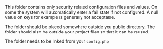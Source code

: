 This folder contains only security related configuration files and values. On 
some the system will automatically enter a fail state if not configured. A null
value on keys for example is generally not acceptable.

The folder should be placed somewhere outside you public directory. The folder
should also be outside your project files so that it can be reused.

The folder needs to be linked from your `config.php`.
